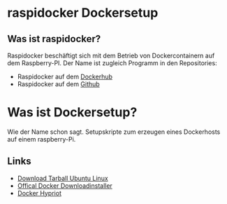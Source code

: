 # raspidocker Dockersetup


## Was ist raspidocker?
Raspidocker beschäftigt sich mit dem Betrieb von Dockercontainern auf dem Raspberry-PI. 
Der Name ist zugleich Programm in den Repositories:
- Raspidocker auf dem <a href="https://hub.docker.com/r/raspidocker/">Dockerhub</a>
- Raspidocker auf dem <a href="https://github.com/raspidocker">Github</a>


# Was ist Dockersetup?
Wie der Name schon sagt. Setupskripte zum erzeugen eines Dockerhosts auf einem raspberry-Pi.

## Links
- <a href="http://director.downloads.raspberrypi.org/raspbian/images/raspbian-2016-05-31/2016-05-27-raspbian-jessie.zip">Download Tarball Ubuntu Linux</a>
- <a href="https://get.docker.com">Offical Docker Downloadinstaller</a>
- <a href="http://blog.hypriot.com/downloads/">Docker Hypriot</a>